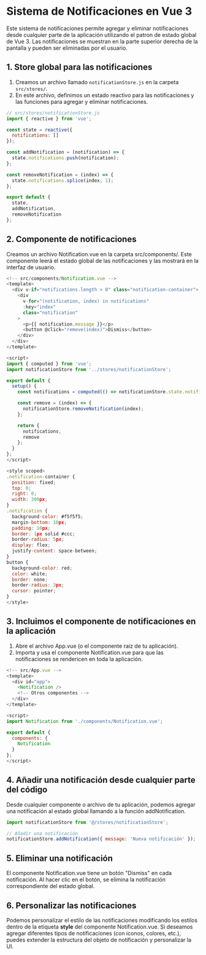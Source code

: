 # Sistema de Notificaciones en Vue 3

Este sistema de notificaciones permite agregar y eliminar notificaciones desde cualquier parte de la aplicación utilizando el patron de estado global de Vue 3. Las notificaciones se muestran en la parte superior derecha de la pantalla y pueden ser eliminadas por el usuario.

## 1. Store global para las notificaciones

1. Creamos un archivo llamado `notificationStore.js` en la carpeta `src/stores/`.
2. En este archivo, definimos un estado reactivo para las notificaciones y las funciones para agregar y eliminar notificaciones.

```javascript
// src/stores/notificationStore.js
import { reactive } from 'vue';

const state = reactive({
  notifications: []
});

const addNotification = (notification) => {
  state.notifications.push(notification);
};

const removeNotification = (index) => {
  state.notifications.splice(index, 1);
};

export default {
  state,
  addNotification,
  removeNotification
};
```

## 2. Componente de notificaciones
Creamos un archivo Notification.vue en la carpeta src/components/.
Este componente leerá el estado global de las notificaciones y las mostrará en la interfaz de usuario.

```javascript
<!-- src/components/Notification.vue -->
<template>
  <div v-if="notifications.length > 0" class="notification-container">
    <div
      v-for="(notification, index) in notifications"
      :key="index"
      class="notification"
    >
      <p>{{ notification.message }}</p>
      <button @click="remove(index)">Dismiss</button>
    </div>
  </div>
</template>

<script>
import { computed } from 'vue';
import notificationStore from '../stores/notificationStore';

export default {
  setup() {
    const notifications = computed(() => notificationStore.state.notifications);

    const remove = (index) => {
      notificationStore.removeNotification(index);
    };

    return {
      notifications,
      remove
    };
  }
};
</script>

<style scoped>
.notification-container {
  position: fixed;
  top: 0;
  right: 0;
  width: 300px;
}
.notification {
  background-color: #f5f5f5;
  margin-bottom: 10px;
  padding: 10px;
  border: 1px solid #ccc;
  border-radius: 5px;
  display: flex;
  justify-content: space-between;
}
button {
  background-color: red;
  color: white;
  border: none;
  border-radius: 3px;
  cursor: pointer;
}
</style>
```

## 3. Incluimos el componente de notificaciones en la aplicación

1. Abre el archivo App.vue (o el componente raíz de tu aplicación).
2. Importa y usa el componente Notification.vue para que las notificaciones se rendericen en toda la aplicación.

```javascript
<!-- src/App.vue -->
<template>
  <div id="app">
    <Notification />
    <!-- Otros componentes -->
  </div>
</template>

<script>
import Notification from './components/Notification.vue';

export default {
  components: {
    Notification
  }
};
</script>
```

## 4. Añadir una notificación desde cualquier parte del código

Desde cualquier componente o archivo de tu aplicación, podemos agregar una notificación al estado global llamando a la función addNotification.

```javascript
import notificationStore from '@/stores/notificationStore';

// Añadir una notificación
notificationStore.addNotification({ message: 'Nueva notificación' });
```

## 5. Eliminar una notificación
El componente Notification.vue tiene un botón "Dismiss" en cada notificación. Al hacer clic en el botón, se elimina la notificación correspondiente del estado global.

## 6. Personalizar las notificaciones

Podemos personalizar el estilo de las notificaciones modificando los estilos dentro de la etiqueta **style** del componente Notification.vue.
Si deseamos agregar diferentes tipos de notificaciones (con iconos, colores, etc.), puedes extender la estructura del objeto de notificación y personalizar la UI.
